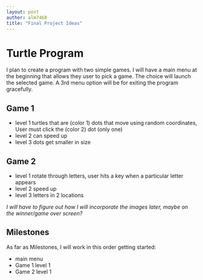 ```yaml
---
layout: post
author: alm7468
title: "Final Project Ideas"
---
```


# Turtle Program

I plan to create a program with two simple games. I will have a main menu at the beginning that allows they user to pick a game. The choice will launch the selected game. A 3rd menu option will be for exiting the program gracefully. 

## Game 1

- level 1 turtles that are (color 1) dots that move using random coordinates, User must click the (color 2) dot (only one)
- level 2 can speed up
- level 3 dots get smaller in size

## Game 2

- level 1 rotate through letters, user hits a key when a particular letter appears
- level 2 speed up
- level 3 letters in 2 locations

_I will have to figure out how I will incorporate the images later, maybe on the winner/game over screen?_

## Milestones

As far as Milestones, I will work in this order getting started:
- main menu
- Game 1 level 1
- Game 2 level 1
